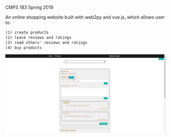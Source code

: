 CMPS 183 Spring 2019

An online shopping website built with web2py and vue.js, which allows user to:

    (1) create products
    (2) leave reviews and ratings
    (3) read others' reviews and ratings
    (4) buy products

![](screenshots/chrome_yt5x8GSW8n.png)

